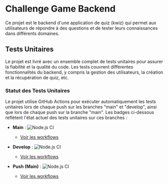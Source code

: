 # Challenge Game Backend

Ce projet est le backend d'une application de quiz (kwiz) qui permet aux utilisateurs de répondre à des questions et de tester leurs connaissances dans différents domaines.

## Tests Unitaires

Le projet est livré avec un ensemble complet de tests unitaires pour assurer la fiabilité et la qualité du code. Les tests couvrent différentes fonctionnalités du backend, y compris la gestion des utilisateurs, la création et la récupération de quiz, etc.

### Statut des Tests Unitaires

Le projet utilise GitHub Actions pour exécuter automatiquement les tests unitaires lors de chaque push sur les branches "main" et "develop", ainsi que lors de chaque push sur la branche "main". Les badges ci-dessous reflètent l'état actuel des tests unitaires sur ces branches :

- **Main** : ![Node.js CI](https://github.com/DrAtsiSama/challenge-game-backend/actions/workflows/main.yml/badge.svg)
  - [Voir les workflows](https://github.com/DrAtsiSama/challenge-game-backend/actions/workflows/main.yml)

- **Develop** : ![Node.js CI](https://github.com/DrAtsiSama/challenge-game-backend/actions/workflows/develop.yml/badge.svg)
  - [Voir les workflows](https://github.com/DrAtsiSama/challenge-game-backend/actions/workflows/develop.yml)

- **Push (Main)** : ![Node.js CI](https://github.com/DrAtsiSama/challenge-game-backend/actions/workflows/main.yml/badge.svg?branch=main&event=push)
  - [Voir les workflows](https://github.com/DrAtsiSama/challenge-game-backend/actions/workflows/main.yml)

